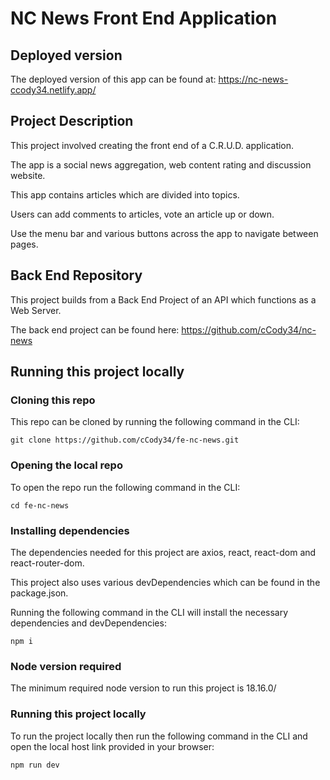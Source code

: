 # NC News Front End Application

## Deployed version

The deployed version of this app can be found at: https://nc-news-ccody34.netlify.app/

## Project Description

This project involved creating the front end of a C.R.U.D. application.

The app is a social news aggregation, web content rating and discussion website.

This app contains articles which are divided into topics.

Users can add comments to articles, vote an article up or down.

Use the menu bar and various buttons across the app to navigate between pages.

## Back End Repository

This project builds from a Back End Project of an API which functions as a Web Server.

The back end project can be found here: https://github.com/cCody34/nc-news

## Running this project locally

### Cloning this repo

This repo can be cloned by running the following command in the CLI:

```
git clone https://github.com/cCody34/fe-nc-news.git
```

### Opening the local repo

To open the repo run the following command in the CLI:

```
cd fe-nc-news
```

### Installing dependencies

The dependencies needed for this project are axios, react, react-dom and react-router-dom.

This project also uses various devDependencies which can be found in the package.json.

Running the following command in the CLI will install the necessary dependencies and devDependencies:

```
npm i
```

### Node version required

The minimum required node version to run this project is 18.16.0/

### Running this project locally

To run the project locally then run the following command in the CLI and open the local host link provided in your browser:

```
npm run dev
```
